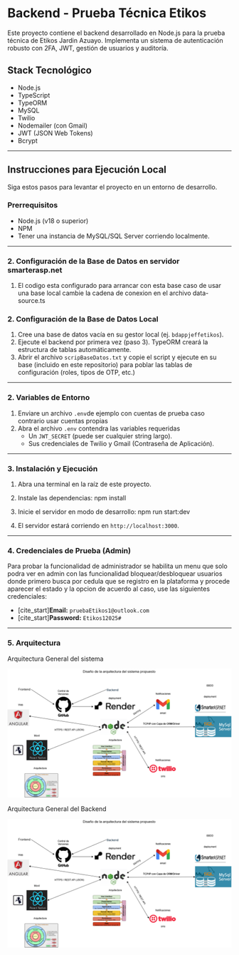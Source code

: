 # Backend - Prueba Técnica Etikos

Este proyecto contiene el backend desarrollado en Node.js para la prueba técnica de Etikos Jardin
Azuayo. Implementa un sistema de autenticación robusto con 2FA, JWT, gestión de usuarios y auditoría.

## Stack Tecnológico
* Node.js
* TypeScript
* TypeORM
* MySQL 
* Twilio
* Nodemailer (con Gmail)
* JWT (JSON Web Tokens)
* Bcrypt

---

## Instrucciones para Ejecución Local

Siga estos pasos para levantar el proyecto en un entorno de desarrollo.

### Prerrequisitos
* Node.js (v18 o superior)
* NPM
* Tener una instancia de MySQL/SQL Server corriendo localmente.

---

### 2. Configuración de la Base de Datos en servidor smarterasp.net

1.  El codigo esta configurado para arrancar con esta base caso de usar una base local cambie la cadena de
conexion en el archivo data-source.ts

### 2. Configuración de la Base de Datos Local

1.  Cree una base de datos vacía en su gestor local (ej. `bdappjeffetikos`).
2.  Ejecute el backend por primera vez (paso 3). TypeORM creará la estructura de tablas automáticamente.
3.  Abrir el archivo `scripBaseDatos.txt` y copie el script y ejecute en su base  (incluido en este repositorio) para poblar las tablas de configuración (roles, tipos de OTP, etc.) 
---

### 2. Variables de Entorno

1.  Enviare un archivo `.env`de ejemplo con cuentas de prueba caso contrario usar cuentas propias 
2.  Abra el archivo `.env` contendra las variables requeridas
    * Un `JWT_SECRET` (puede ser cualquier string largo).
    * Sus credenciales de Twilio y Gmail (Contraseña de Aplicación).

---

### 3. Instalación y Ejecución

1.  Abra una terminal en la raíz de este proyecto.
2.  Instale las dependencias:
    npm install

3.  Inicie el servidor en modo de desarrollo:
    npm run start:dev
4.  El servidor estará corriendo en `http://localhost:3000`.

---

### 4. Credenciales de Prueba (Admin)

Para probar la funcionalidad de administrador se habilita un menu que solo podra ver en admin con las funcionalidad bloquear/desbloquear usuarios donde primero busca por cedula que se registro en la plataforma y procede aparecer el estado y la opcion de acuerdo al caso, use las siguientes credenciales:

* [cite_start]**Email:** `pruebaEtikos1@outlook.com` 
* [cite_start]**Password:** `Etikos12025#`

---

### 5. Arquitectura 

Arquitectura General del sistema 

![Diagrama de Arquitectura del Sistema](./docs/ArquitecturaGeneral.png)


Arquitectura General del Backend 

![Diagrama de Arquitectura del Backend](./docs/ArquitecturaGeneral.png)
